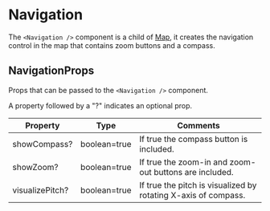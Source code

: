 # Navigation

The `<Navigation />` component is a child of [Map](../map/map.md), it creates the navigation control in the map that contains zoom buttons and a compass.

## NavigationProps
Props that can be passed to the `<Navigation />` component.

A property followed by a "?" indicates an optional prop.

|Property|Type|Comments|
|---|---|---|
|showCompass?|boolean=true|If true the compass button is included.|
|showZoom?|boolean=true|If true the zoom-in and zoom-out buttons are included.|
|visualizePitch?|boolean=true|If true the pitch is visualized by rotating X-axis of compass.|
